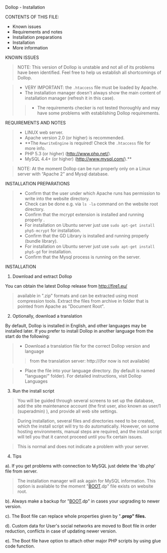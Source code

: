 Dollop - Installation


CONTENTS OF THIS FILE:
  * Known issues
  * Requirements and notes
  * Installation preparations
  * Installation
  * More information



KNOWN ISSUES


> NOTE:
> This version of Dollop is unstable and not all of its problems have been identified.
> Feel free to help us establish all shortcomings of Dollop.

> - VERY IMPORTANT: the `.htaccess` file must be loaded by Apache.
> - The installation manager doesn't always show the main content of installation manager
> (refresh it in this case).
> > - The requirements checker is not tested thoroughly and may have some problems with establishing Dollop requirements.



REQUIREMENTS AND NOTES



> - LINUX web server.
> - Apache version 2.0 (or higher) is recommended.
> - **The `RewriteEngine` is required! Check the `.htaccess` file for more info.
> - PHP 5.3 (or higher) (http://www.php.net/).
> - MySQL 4.4+ (or higher) (http://www.mysql.com/).**

> NOTE:
> At the moment Dollop can be run properly only on a Linux server with “Apache 2” and Mysql database.



INSTALLATION PREPARATIONS


> - Confirm that the user under which Apache runs has permission to write into the website directory.
> - Check can be done e.g. via `ls -la` command on the website root directory.
> - Confirm that the mcrypt extension is installed and running properly .
> - For installation on Ubuntu server just use `sudo apt-get install php5-mcrypt` for installation.
> - Confirm that the GD Library is installed and running properly (bundle library).
> - For installation on Ubuntu server just use `sudo apt-get install php5-gd` for installation.
> - Confirm that the Mysql process is running on the server.





INSTALLATION


1. Download and extract Dollop

You can obtain the latest Dollop release from http://fire1.eu/
> available in   ".zip" formats and can be extracted using most compression tools.
Extract the files from archive in folder that is pointed from  Apache as "Document Root".

2. Optionally, download a translation

By default, Dollop is installed in English, and other languages may be installed later. If you prefer to install Dollop in another language from the start do the following:
> - Download a translation file for the correct Dollop version and language
> > from the translation server: http://(for now is not available)

> - Place the file into your language directory. (by default is named "language/" folder).
> For detailed instructions, visit Dollop Languages


3. Run the install script

> You will be guided through several screens to set up the database, add the
> site maintenance account (the first user, also known as user/1 (superadmin) ), and provide all web site settings.

> During installation, several files and directories need to be created, which
> the install script will try to do automatically. However, on some hosting
> environments, manual steps are required, and the install script will tell
> you that it cannot proceed until you fix certain issues.

> This is normal and does not indicate a problem with your server.

4. Tips

a). If you get problems with connection to MySQL  just delete the 'db.php' file from server.
> The installation manager will ask again for MySQL information.
> This option is available to the moment  "[BOOT](BOOT.md).dp" file exists on website root.

b). Always make a backup for "[BOOT](BOOT.md).dp"  in cases  your  upgrading to newer version.

c). The Boot file can replace  whole properties given by "**.prop" files.**

d). Custom data for User's social networks are moved to Boot file in order   reduction, conflicts in case of updating newer version.

e). The Boot file have option to attach other major PHP scripts by using glue code function.